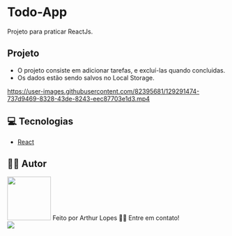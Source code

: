 # Todo-App

Projeto para praticar ReactJs.

## Projeto 
 - O projeto consiste em adicionar tarefas, e excluí-las quando concluidas.
 - Os dados estão sendo salvos no Local Storage.

https://user-images.githubusercontent.com/82395681/129291474-737d9469-8328-43de-8243-eec87703e1d3.mp4

## 💻 Tecnologias
 - [React](https://pt-br.reactjs.org/)

## 👨‍💻 Autor
 <img src="https://avatars.githubusercontent.com/u/82395681?v=4" width="100px;" alt=""/>
  Feito por Arthur Lopes 👋🏽 Entre em contato!
  </br>
  <a href="mailto:arthurllopes10@gmail.com" alt="Gmail">
  <img src="https://img.shields.io/badge/-Gmail-c14438?style=for-the-badge&logo=Gmail&logoColor=white&link=mailto:arthurllopes10@gmail.com" /></a>
